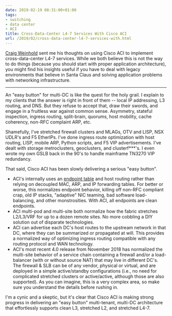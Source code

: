 ```yaml
---
date: 2019-02-19 08:31:00+01:00
tags:
- switching
- data center
- ACI
title: Cross-Data-Center L4-7 Services With Cisco ACI
url: /2019/02/cross-data-center-l4-7-services-with.html
---
```

[Craig Weinhold](https://www.linkedin.com/in/craig-weinhold-0230236/) sent me his thoughts on using Cisco ACI to implement cross-data-center L4-7 services. While we both believe this is not the way to do things (because you should start with proper application architecture), you might find his insights useful if you have to deal with legacy environments that believe in Santa Claus and solving application problems with networking infrastructure.

---

An "easy button" for multi-DC is like the quest for the holy grail. I explain to my clients that the answer is right in front of them -- local IP addressing, L3 routing, and DNS. But they refuse to accept that, draw their swords, and engage in a fruitless war against common sense. Asymmetry, stateful inspection, ingress routing, split-brain, quorums, host mobility, cache coherency, non-RFC complaint ARP, etc.  
<!--more-->
Shamefully, I've stretched firewall clusters and MLAGs, OTV and LISP, NSX UDLR's and F5 EtherIPs. I've done ingress route optimization with host routing, LISP, mobile ARP, Python scripts, and F5 VIP advertisements. I've dealt with storage metroclusters, geoclusters, and clusterf\*\*\*'s. I even wrote my own GSLB back in the 90's to handle mainframe TN3270 VIP redundancy.   

That said, Cisco ACI has been slowly delivering a serious "easy button".

-   ACI's internally uses an [endpoint table](https://www.cisco.com/c/en/us/solutions/collateral/data-center-virtualization/application-centric-infrastructure/white-paper-c11-739989.html) and host routing rather than relying on decoupled MAC, ARP, and IP forwarding tables. For better or worse, this normalizes endpoint behavior, killing off non-RFC compliant crap, old IP stacks, "adaptive" NIC teaming, bad software load-balancing, and other monstrosities. With ACI, all endpoints are clean endpoints.
-   ACI multi-pod and multi-site both normalize how the fabric stretches L2/L3/VRF for up to a dozen remote sites. No more cobbling a DIY solution out of disparate technologies.
-   ACI can advertise each DC's host routes to the upstream network in that DC, where they can be summarized or propagated at will. This provides a normalized way of optimizing ingress routing compatible with any routing protocol and WAN technology.
-   ACI's most recent 4.0 release from November 2018 has normalized the multi-site behavior of a service chain containing a firewall and/or a load-balancer (with or without source NAT) that may live in different DC's. The firewall & SLB can be of any vendor, physical or virtual, and are deployed in a simple active/standby configurations (i.e., no need for complicated stretched clusters or active/active, although those are also supported). As you can imagine, this is a very complex area, so make sure you understand the details before rushing in.

I'm a cynic and a skeptic, but it's clear that Cisco ACI is making strong progress in delivering an "easy button" multi-tenant, multi-DC architecture that effortlessly supports clean L3, stretched L2, and stretched L4-7.
